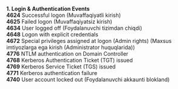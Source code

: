 **1. Login & Authentication Events**  
  **4624**	Successful logon (Muvaffaqiyatli kirish)    
  **4625**	Failed logon (Muvaffaqiyatsiz kirish)  
  **4634**	User logged off (Foydalanuvchi tizimdan chiqdi)  
  **4648**	Logon with explicit credentials    
  **4672**	Special privileges assigned at logon (Admin rights) (Maxsus imtiyozlarga ega kirish (Administrator huquqlarida))  
  **4776**	NTLM authentication on Domain Controller    
  **4768**	Kerberos Authentication Ticket (TGT) issued  
  **4769**	Kerberos Service Ticket (TGS) issued  
  **4771**	Kerberos authentication failure  
  **4740**	User account locked out (Foydalanuvchi akkaunti blokland)  
